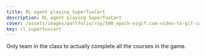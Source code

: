 ```yaml
---
title: RL agent playing SuperTuxCart
description: RL agent playing SuperTuxCart
cover: /assets/images/portfolio/roy/500_epoch-ezgif.com-video-to-gif-converter.gif
key: rl_supertuxcart
---
```


Only team in the class to actually complete all the courses in the game.